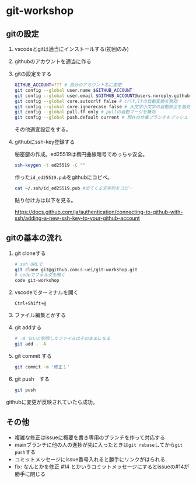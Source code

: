 # git-workshop

## gitの設定

1. vscodeとgitは適当にインストールする(初回のみ)

1. githubのアカウントを適当に作る

1. gitの設定をする

   ```sh
   GITHUB_ACCOUNT=??? # 自分のアカウント名に変更
   git config --global user.name $GITHUB_ACCOUNT
   git config --global user.email $GITHUB_ACCOUNT@users.noreply.github.com
   git config --global core.autocrlf false # crlf,lfの自動変換を無効
   git config --global core.ignorecase false # 大文字小文字の自動修正を無効
   git config --global pull.ff only # pullの自動マージを無効
   git config --global push.default current # 現在の作業ブランチをプッシュ
   ```

   その他適宜設定をする。

1. githubにssh-key登録する

   秘密鍵の作成。ed25519は楕円曲線暗号でめっちゃ安全。

   ```sh
   ssh-keygen -t ed25519 -C ""
   ```

   作った`id_ed25519.pub`をgithubにコピペ。

   ```sh
   cat ~/.ssh/id_ed25519.pub #出てくる文字列をコピー
   ```

   貼り付け方は以下を見る。

   https://docs.github.com/ja/authentication/connecting-to-github-with-ssh/adding-a-new-ssh-key-to-your-github-account

## gitの基本の流れ

1. git cloneする

   ```bash
   # ssh URLで
   git clone git@github.com:s-uei/git-workshop.git
   # codeでフォルダを開く
   code git-workshop
   ```

1. vscodeでターミナルを開く

   `Ctrl+Shift+@`

1. ファイル編集とかする

1. git addする

   ```sh
   # -A ないと削除したファイルはそのままになる
   git add . -A
   ```

1. git commit する

   ```sh
   git commit -m '修正１'
   ```

1. git push　する

   ```sh
   git push
   ```

githubに変更が反映されていたら成功。

## その他

- 複雑な修正はissueに概要を書き専用のブランチを作って対応する
- mainブランチに他の人の進捗が先に入ったときは`git rebase`してから`git push`する
- コミットメッセージにissue番号入れると勝手にリンクがはられる
- fix: なんとかを修正 #14 とかいうコミットメッセージにするとissueの#14が勝手に閉じる
